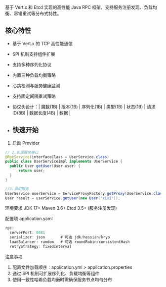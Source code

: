 基于 Vert.x 和 Etcd 实现的高性能 Java RPC 框架，支持服务注册发现、负载均衡、容错重试等分布式特性。

## 核心特性
- 基于 Vert.x 的 TCP 高性能通信
- SPI 机制支持组件扩展
- 支持多种序列化协议
- 内置三种负载均衡策略
- 心跳检测与服务健康监测
- 支持固定间隔重试策略
- 协议头设计：| 魔数(1B) | 版本(1B) | 序列化(1B) | 类型(1B) | 状态(1B) | 请求ID(8B) | 数据长度(4B) | 数据 |

- ## 快速开始
1. 启动 Provider
```java
// 2.实现服务接口
@RpcService(interfaceClass = UserService.class)
public class UserServiceImpl implements UserService {
  public User getUser(User user) {
      return user;
  }
}
```

```java
//3.调用服务
UserService userService = ServiceProxyFactory.getProxy(UserService.class);
User result = userService.getUser(new User("xixi"));
```

环境要求
JDK 17+
Maven 3.6+
Etcd 3.5+ (服务注册发现)


配置项 application.yaml
```java
rpc:
  serverPort: 8081
  serializer: json       # 可选 jdk/hessian/kryo
  loadBalancer: random   # 可选 roundRobin/consistentHash
  retryStrategy: fixedInterval
```

注意事项  
1. 配置文件加载顺序：application.yml > application.properties  
2. 通过 SPI 机制可扩展序列化、负载均衡等组件  
3. 使用一致性哈希负载均衡时需确保服务节点均匀分布  
